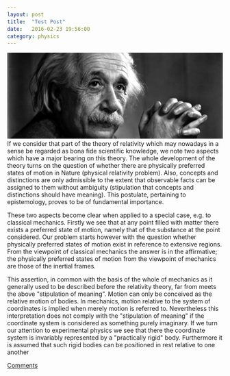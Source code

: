 ```yaml
---
layout: post
title:  "Test Post"
date:   2016-02-23 19:56:00
category: physics
---
```

<span class="image featured"><img src="/images/pic05.png" alt=""></span>
If we consider that part of the theory of relativity which may nowadays in
a sense be regarded as bona fide scientific knowledge, we note two aspects
which have a major bearing on this theory. The whole development of the
theory turns on the question of whether there are physically preferred states
of motion in Nature (physical relativity problem). Also, concepts and distinctions
are only admissible to the extent that observable facts can be assigned
to them without ambiguity (stipulation that concepts and distinctions
should have meaning). This postulate, pertaining to epistemology, proves to
be of fundamental importance.

These two aspects become clear when applied to a special case, e.g. to classical
mechanics. Firstly we see that at any point filled with matter there exists
a preferred state of motion, namely that of the substance at the point considered.
Our problem starts however with the question whether physically
preferred states of motion exist in reference to extensive regions. From the
viewpoint of classical mechanics the answer is in the affirmative; the physically
preferred states of motion from the viewpoint of mechanics are those of
the inertial frames.

This assertion, in common with the basis of the whole of mechanics as it
generally used to be described before the relativity theory, far from meets
the above "stipulation of meaning". Motion can only be conceived as the
relative motion of bodies. In mechanics, motion relative to the system of
coordinates is implied when merely motion is referred to. Nevertheless this
interpretation does not comply with the "stipulation of meaning" if the coordinate
system is considered as something purely imaginary. If we turn our
attention to experimental physics we see that there the coordinate system is
invariably represented by a "practically rigid" body. Furthermore it is assumed
that such rigid bodies can be positioned in rest relative to one another

[Comments]()